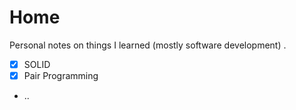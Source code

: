 #  Home

Personal notes on things I learned (mostly software development) .

- [x] SOLID
- [x] Pair Programming
- ..
